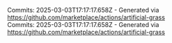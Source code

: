 Commits: 2025-03-03T17:17:17.658Z - Generated via https://github.com/marketplace/actions/artificial-grass
<br>
Commits: 2025-03-03T17:17:17.658Z - Generated via https://github.com/marketplace/actions/artificial-grass
<br>
